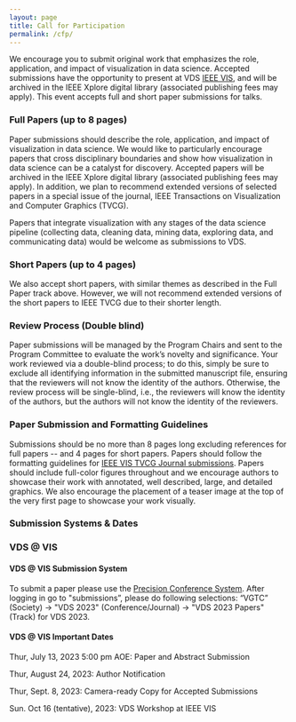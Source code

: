 ```yaml
---
layout: page
title: Call for Participation
permalink: /cfp/
---
```


We encourage you to submit original work that emphasizes the role, application, and impact of visualization in data science. Accepted submissions have the opportunity to present at VDS [IEEE VIS](http://ieeevis.org/year/2023/welcome), and will be archived in the IEEE Xplore digital library (associated publishing fees may apply).  This event accepts full and short paper submissions for talks.

### Full Papers (up to 8 pages)

Paper submissions should describe the role, application, and impact of visualization in data science. We would like to particularly encourage papers that cross disciplinary boundaries and show how visualization in data science can be a catalyst for discovery. Accepted papers will be archived in the IEEE Xplore digital library (associated publishing fees may apply).  In addition, we plan to recommend extended versions of selected papers in a special issue of the journal, IEEE Transactions on Visualization and Computer Graphics (TVCG).

Papers that integrate visualization with any stages of the data science pipeline (collecting data, cleaning data, mining data, exploring data, and communicating data) would be welcome as submissions to VDS.

### Short Papers (up to 4 pages)

We also accept short papers, with similar themes as described in the Full Paper track above.  However, we will not recommend extended versions of the short papers to IEEE TVCG due to their shorter length.

### Review Process (Double blind)

Paper submissions will be managed by the Program Chairs and sent to the Program Committee to evaluate the work’s novelty and significance.  Your work reviewed via a double-blind process; to do this, simply be sure to exclude all identifying information in the submitted manuscript file, ensuring that the reviewers will not know the identity of the authors. Otherwise, the review process will be single-blind, i.e., the reviewers will know the identity of the authors, but the authors will not know the identity of the reviewers.

### Paper Submission and Formatting Guidelines

Submissions should be no more than 8 pages long excluding references for full papers -- and 4 pages for short papers.  Papers should follow the formatting guidelines for [IEEE VIS TVCG Journal submissions](https://tc.computer.org/vgtc/publications/journal).  Papers should include full-color figures throughout and we encourage authors to showcase their work with annotated, well described, large, and detailed graphics. We also encourage the placement of a teaser image at the top of the very first page to showcase your work visually.


### Submission Systems & Dates

### VDS @ VIS

#### VDS @ VIS Submission System

To submit a paper please use the [Precision Conference System](https://new.precisionconference.com/submissions). After logging in go to  "submissions”, please do following selections: “VGTC” (Society) -> "VDS 2023" (Conference/Journal) -> "VDS 2023 Papers" (Track) for VDS 2023.

#### VDS @ VIS Important Dates

Thur, July 13, 2023 5:00 pm AOE: Paper and Abstract Submission 

Thur, August 24, 2023: Author Notification

Thur, Sept. 8, 2023: Camera-ready Copy for Accepted Submissions

Sun. Oct 16 (tentative), 2023: VDS Workshop at IEEE VIS